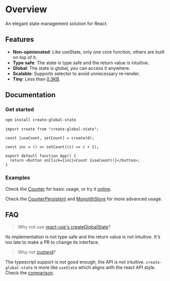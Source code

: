 # Overview

An elegant state management solution for React.

## Features

- **Non-opinionated**: Like useState, only one core function, others are built on top of it.
- **Type safe**: The state is type safe and the return value is intuitive.
- **Global**: The state is global, you can access it anywhere.
- **Scalable**: Supports selector to avoid unnecessary re-render.
- **Tiny**: Less than [0.3KB](https://bundlephobia.com/package/create-global-state).

## Documentation

### Get started

```bash
npm install create-global-state
```

```tsx
import create from "create-global-state";

const [useCount, setCount] = create(0);

const inc = () => setCount((c) => c + 1);

export default function App() {
  return <button onClick={inc}>Count {useCount()}</button>;
}
```

### Examples

Check the [Counter](./examples/Counter.tsx) for basic usage, or try it [online](https://codesandbox.io/p/sandbox/jtfywj).

Check the [CounterPersistent](./examples/CounterPersistent.tsx) and [MonolithStore](./examples/MonolithStore) for more advanced usage.

## FAQ

> Why not use [react-use's createGlobalState](https://github.com/streamich/react-use/blob/master/docs/createGlobalState.md)?

Its implementation is not type safe and the return value is not intuitive. It's too late to make a PR to change its interface.

> Why not [zustand](https://github.com/pmndrs/zustand)?

The typescript support is not good enough, the API is not intuitive. `create-global-state` is more like `useState` which aligns with the react API style. Check the [comparison](https://github.com/ysmood/create-global-state/issues/1).

